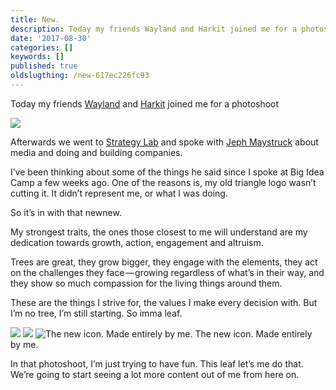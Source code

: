 ```yaml
---
title: New.
description: Today my friends Wayland and Harkit joined me for a photoshoot
date: '2017-08-30'
categories: []
keywords: []
published: true
oldslugthing: /new-617ec226fc93
---
```


Today my friends [Wayland](https://www.instagram.com/big_bang_wayland/) and [Harkit](https://www.instagram.com/harkit18/) joined me for a photoshoot

![](https://cdn-images-1.medium.com/max/800/1*wNaYZR4V5ca3UFmUKsHSqw.png)

Afterwards we went to [Strategy Lab](https://www.instagram.com/stratlab/) and spoke with [Jeph Maystruck](https://www.instagram.com/jephmaystruck/) about media and doing and building companies.

I’ve been thinking about some of the things he said since I spoke at Big Idea Camp a few weeks ago. One of the reasons is, my old triangle logo wasn’t cutting it. It didn’t represent me, or what I was doing.

So it’s in with that newnew.

My strongest traits, the ones those closest to me will understand are my dedication towards growth, action, engagement and altruism.

Trees are great, they grow bigger, they engage with the elements, they act on the challenges they face — growing regardless of what’s in their way, and they show so much compassion for the living things around them.

These are the things I strive for, the values I make every decision with. But I’m no tree, I’m still starting. So imma leaf.

![](https://cdn-images-1.medium.com/max/400/1*TKHvi_3Xusu1Z2UONZbm3Q.png)
![](https://cdn-images-1.medium.com/max/400/1*vHTxQPsRBoOVQcn0gVXewg.png)
![The new icon. Made entirely by me.](https://cdn-images-1.medium.com/max/400/1*enB6PqH8si3LW8p2wm08Gg.png)
The new icon. Made entirely by me.

In that photoshoot, I’m just trying to have fun. This leaf let’s me do that. We’re going to start seeing a lot more content out of me from here on.
